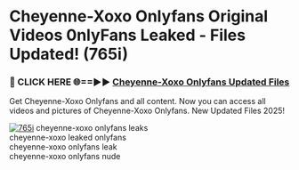 # Cheyenne-Xoxo Onlyfans Original Videos 0nlyFans Leaked - Files Updated! (765i)

<h3>🔴 CLICK HERE 🌐==►► <a href="https://tinyurl.com/ms9xzufz" rel="nofollow">Cheyenne-Xoxo Onlyfans Updated Files</a></h3>

Get Cheyenne-Xoxo Onlyfans and all content. Now you can access all videos and pictures of Cheyenne-Xoxo Onlyfans. New Updated Files 2025!

[![765i](https://i.imgur.com/ppqm5kG.gif)](https://tinyurl.com/ms9xzufz)
cheyenne-xoxo onlyfans leaks<br>
cheyenne-xoxo leaked onlyfans<br>
cheyenne-xoxo onlyfans leak<br>
cheyenne-xoxo onlyfans nude